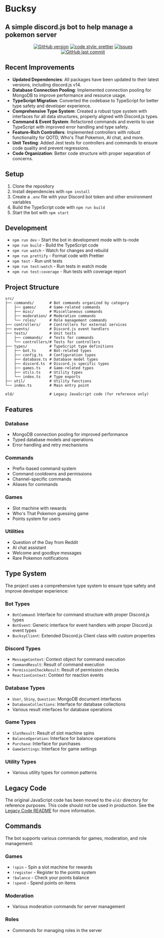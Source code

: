 # Bucksy

## A simple discord.js bot to help manage a pokemon server

<div align="center">

[![GitHub version](https://badge.fury.io/gh/0x736a64%2FBucksy.svg)](https://badge.fury.io/gh/0x736a64%2FBucksy)
[![code style: prettier](https://img.shields.io/badge/code_style-prettier-ff69b4.svg?style=flat-square)](https://github.com/prettier/prettier)
[![Issues](https://img.shields.io/github/issues-raw/0x736a64/Bucksy.svg?maxAge=25000)](https://github.com/0x736a64/Bucksy/issues)  
[![GitHub last commit](https://img.shields.io/github/last-commit/0x736a64/Bucksy.svg?style=flat)](https://img.shields.io/github/last-commit/0x736a64/Bucksy.svg?style=flat)

</div>

## Recent Improvements

- **Updated Dependencies**: All packages have been updated to their latest versions, including discord.js v14.
- **Database Connection Pooling**: Implemented connection pooling for MongoDB to improve performance and resource usage.
- **TypeScript Migration**: Converted the codebase to TypeScript for better type safety and developer experience.
- **Comprehensive Type System**: Created a robust type system with interfaces for all data structures, properly aligned with Discord.js types.
- **Command & Event System**: Refactored commands and events to use TypeScript with improved error handling and type safety.
- **Feature-Rich Controllers**: Implemented controllers with robust functionality for QOTD, Who's That Pokemon, AI chat, and more.
- **Unit Testing**: Added Jest tests for controllers and commands to ensure code quality and prevent regressions.
- **Code Organization**: Better code structure with proper separation of concerns.

## Setup

1. Clone the repository
2. Install dependencies with `npm install`
3. Create a `.env` file with your Discord bot token and other environment variables
4. Build the TypeScript code with `npm run build`
5. Start the bot with `npm start`

## Development

- `npm run dev` - Start the bot in development mode with ts-node
- `npm run build` - Build the TypeScript code
- `npm run watch` - Watch for changes and rebuild
- `npm run prettify` - Format code with Prettier
- `npm test` - Run unit tests
- `npm run test:watch` - Run tests in watch mode
- `npm run test:coverage` - Run tests with coverage report

## Project Structure

```
src/
├── commands/       # Bot commands organized by category
│   ├── games/      # Game-related commands
│   ├── misc/       # Miscellaneous commands
│   ├── moderation/ # Moderation commands
│   └── roles/      # Role management commands
├── controllers/    # Controllers for external services
├── events/         # Discord.js event handlers
├── tests/          # Unit tests
│   ├── commands/   # Tests for commands
│   └── controllers/# Tests for controllers
├── types/          # TypeScript type definitions
│   ├── bot.ts      # Bot-related types
│   ├── config.ts   # Configuration types
│   ├── database.ts # Database model types
│   ├── discord.ts  # Discord.js specific types
│   ├── games.ts    # Game-related types
│   ├── utils.ts    # Utility types
│   └── index.ts    # Type exports
├── util/           # Utility functions
└── index.ts        # Main entry point

old/                # Legacy JavaScript code (for reference only)
```

## Features

### Database
- MongoDB connection pooling for improved performance
- Typed database models and operations
- Error handling and retry mechanisms

### Commands
- Prefix-based command system
- Command cooldowns and permissions
- Channel-specific commands
- Aliases for commands

### Games
- Slot machine with rewards
- Who's That Pokemon guessing game
- Points system for users

### Utilities
- Question of the Day from Reddit
- AI chat assistant
- Welcome and goodbye messages
- Rare Pokemon notifications

## Type System

The project uses a comprehensive type system to ensure type safety and improve developer experience:

### Bot Types
- `BotCommand`: Interface for command structure with proper Discord.js types
- `BotEvent`: Generic interface for event handlers with proper Discord.js event types
- `BucksyClient`: Extended Discord.js Client class with custom properties

### Discord Types
- `MessageContext`: Context object for command execution
- `CommandResult`: Result of command execution
- `PermissionCheckResult`: Result of permission checks
- `ReactionContext`: Context for reaction events

### Database Types
- `User`, `Shiny`, `Question`: MongoDB document interfaces
- `DatabaseCollections`: Interface for database collections
- Various result interfaces for database operations

### Game Types
- `SlotResult`: Result of slot machine spins
- `BalanceOperation`: Interface for balance operations
- `Purchase`: Interface for purchases
- `GameSettings`: Interface for game settings

### Utility Types
- Various utility types for common patterns

## Legacy Code

The original JavaScript code has been moved to the `old/` directory for reference purposes. This code should not be used in production. See the [Legacy Code README](old/README.md) for more information.

## Commands

The bot supports various commands for games, moderation, and role management:

### Games
- `!spin` - Spin a slot machine for rewards
- `!register` - Register to the points system
- `!balance` - Check your points balance
- `!spend` - Spend points on items

### Moderation
- Various moderation commands for server management

### Roles
- Commands for managing roles in the server
